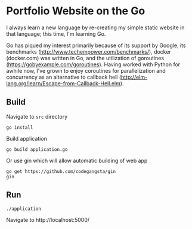 Portfolio Website on the Go
===========================

I always learn a new language by re-creating my simple
static website in that language; this time, I'm learning Go.

Go has piqued my interest primarily because of its support by Google,
its benchmarks (http://www.techempower.com/benchmarks/), docker (docker.com)
was written in Go, and the utilization of goroutines
(https://gobyexample.com/goroutines).  Having worked with Python for awhile now,
I've grown to enjoy coroutines for parallelization and concurrency as an
alternative to callback hell (http://elm-lang.org/learn/Escape-from-Callback-Hell.elm).

Build
-----

Navigate to `src` directory

```
go install
```

Build application

```
go build application.go
```

Or use gin which will allow automatic building of web app

```
go get https://github.com/codegangsta/gin
gin
```

Run
---

```
./application
```

Navigate to http://localhost:5000/